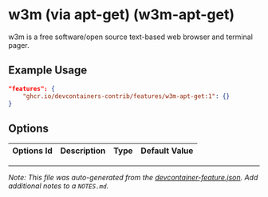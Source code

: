 

# w3m (via apt-get) (w3m-apt-get)

w3m is a free software/open source text-based web browser and terminal pager.

## Example Usage

```json
"features": {
    "ghcr.io/devcontainers-contrib/features/w3m-apt-get:1": {}
}
```

## Options

| Options Id | Description | Type | Default Value |
|-----|-----|-----|-----|




---

_Note: This file was auto-generated from the [devcontainer-feature.json](https://github.com/devcontainers-contrib/features/blob/main/src/w3m-apt-get/devcontainer-feature.json).  Add additional notes to a `NOTES.md`._
